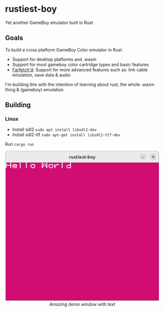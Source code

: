 # rustiest-boy

Yet another GameBoy emulator built in Rust

## Goals

To build a cross platform GameBoy Color emulator in Rust.

 - Support for desktop platforms and .wasm
 - Support for most gameboy color cartridge types and basic features
 - [Farfetch'd](https://assets.pokemon.com/assets/cms2/img/pokedex/full/083.png): Support for more advanced features such as: link cable emulation, save data & audio

I'm building this with the intention of learning about rust, the whole .wasm thing & (gameboy) emulation.

## Building

### Linux

 - Install sdl2 `sudo apt install libsdl2-dev`
 - Install sdl2-ttf `sudo apt-get install libsdl2-ttf-dev`

 Run `cargo run`

 <p align="center">
<img src=".github/images/rustiest-boy-linux.png">
<i>Amazing demo window with text</i>
</p>